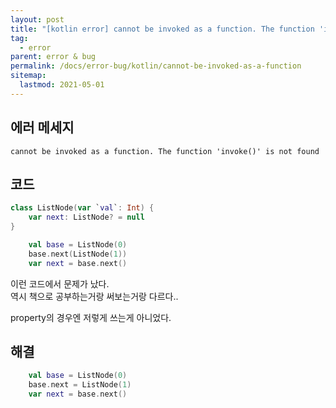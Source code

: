 ```yaml
---
layout: post
title: "[kotlin error] cannot be invoked as a function. The function 'invoke()' is not found"
tag:
  - error
parent: error & bug
permalink: /docs/error-bug/kotlin/cannot-be-invoked-as-a-function
sitemap:
  lastmod: 2021-05-01
---
```


## 에러 메세지

`cannot be invoked as a function. The function 'invoke()' is not found`

## 코드

```kotlin
class ListNode(var `val`: Int) {
    var next: ListNode? = null
}

    val base = ListNode(0)
    base.next(ListNode(1))
    var next = base.next()
```

이런 코드에서 문제가 났다.  
역시 책으로 공부하는거랑 써보는거랑 다르다..

property의 경우엔 저렇게 쓰는게 아니었다.

## 해결

```kotlin
    val base = ListNode(0)
    base.next = ListNode(1)
    var next = base.next()
```